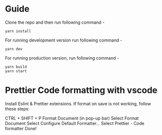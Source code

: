 # Guide

Clone the repo and then run following command -

```
yarn install
```

For running development version run following command -

```
yarn dev
```

For running production version, run following command -

```
yarn build
yarn start
```

# Prettier Code formatting with vscode

Install Eslint & Prettier extensions. If format on save is not working, follow these steps:

CTRL + SHIFT + P
Format Document (in pop-up bar)
Select Format Document
Select Configure Default Formatter...
Select Prettier - Code formatter
Done!
